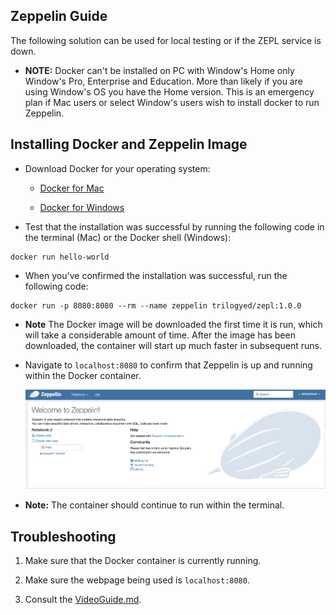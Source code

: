 ## Zeppelin Guide

The following solution can be used for local testing or if the ZEPL service is down.

* **NOTE:** Docker can't be installed on PC with Window's Home only Window's Pro, Enterprise and Education. More than likely if you are using Window's OS you have the Home version. This is an emergency plan if Mac users or select Window's users wish to install docker to run Zeppelin.

## Installing Docker and Zeppelin Image

* Download Docker for your operating system:

  * [Docker for Mac](https://docs.docker.com/docker-for-mac/install/)

  * [Docker for Windows](https://docs.docker.com/docker-for-windows/install/)

* Test that the installation was successful by running the following code in the terminal (Mac) or the Docker shell (Windows):

```shell
docker run hello-world
```

* When you've confirmed the installation was successful, run the following code:

```shell
docker run -p 8080:8080 --rm --name zeppelin trilogyed/zepl:1.0.0
```

* **Note** The Docker image will be downloaded the first time it is run, which will take a considerable amount of time. After the image has been downloaded, the container will start up much faster in subsequent runs.

* Navigate to `localhost:8080` to confirm that Zeppelin is up and running within the Docker container.

  ![zeppelin](Images/zeppelin_page.png)

* **Note:** The container should continue to run within the terminal.

## Troubleshooting

1. Make sure that the Docker container is currently running.

2. Make sure the webpage being used is `localhost:8080`.

3. Consult the [VideoGuide.md](VideoGuide.md).
